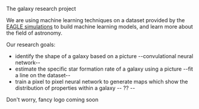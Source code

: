 The galaxy research project 

We are using machine learning techniques on a dataset provided by the <a href = "http://icc.dur.ac.uk/Eagle/">EAGLE simulations</a> to build machine learning models, and learn more about the field of astronomy. 

Our research goals:
- identify the shape of a galaxy based on a picture --convulational neural network--
- estimate the specific star formation rate of a galaxy using a picture --fit a line on the dataset-- 
- train a pixel to pixel neural network to generate maps which show the distribution of properties within a galaxy -- ?? --

Don't worry, fancy logo coming soon 
